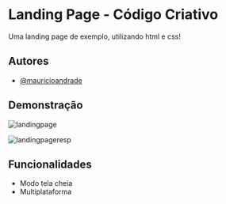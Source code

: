 
# Landing Page - Código Criativo

Uma landing page de exemplo, utilizando html e css!

## Autores

- [@mauricioandrade](https://www.github.com/mauricioandrade)


## Demonstração 

![landingpage](https://github.com/user-attachments/assets/7bc2b4eb-54ef-4686-a7f1-3a735aacb8ad)

![landingpageresp](https://github.com/user-attachments/assets/ab631b3c-60f0-4d4f-bc8e-1ab0f1964334)





## Funcionalidades

- Modo tela cheia
- Multiplataforma


